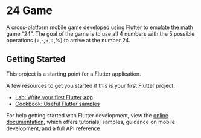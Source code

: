 # 24 Game

A cross-platform mobile game developed using Flutter to emulate the math game “24”. The goal of the game is to use all 4 numbers with the 5 possible operations (+,-,×,÷,%) to arrive at the number 24.

## Getting Started

This project is a starting point for a Flutter application.

A few resources to get you started if this is your first Flutter project:

- [Lab: Write your first Flutter app](https://docs.flutter.dev/get-started/codelab)
- [Cookbook: Useful Flutter samples](https://docs.flutter.dev/cookbook)

For help getting started with Flutter development, view the
[online documentation](https://docs.flutter.dev/), which offers tutorials,
samples, guidance on mobile development, and a full API reference.
